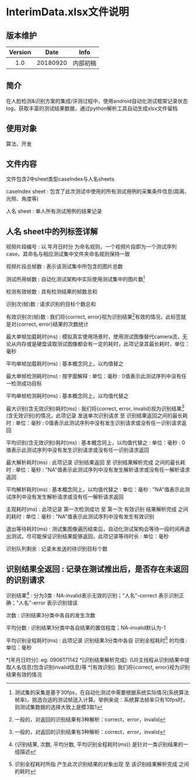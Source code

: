 # InterimData.xlsx文件说明
## 版本维护
|Version|Date|Info|
|:--:|:--:|:--:|
|1.0|20180920|内部初稿|

## 简介
在人脸检测&识别方案的集成/评测过程中，使用android自动化测试框架记录状态log，获取丰富的测试结果数据，通过python解析工具自动生成xlsx文件留档
## 使用对象
算法、开发
## 文件内容
文件包含2中sheet类型caseIndex与人名sheets

caseIndex sheet
: 包含了此次测试中使用的所有测试用例的采集条件信息(距离、光照、角度等)

人名 sheet
:  单人所有测试用例的结果记录

## 人名 sheet中的列标签详解

视频片段编号
: 以 年月日时分 为命名规则，一个视频片段即为一个测试序列case，其命名与相应测试集中文件夹命名规则保持一致

视频片段总帧数
: 表示该测试集中所包含的图片总数

测试所用帧数
: 自动化测试架构中实际使用测试集中的图片数[^1]

检测有效帧数
: 具有检测结果的帧数总和

识别次(帧)数
:  请求识别的目标个数总和

有效识别次(帧)数
: 我们将{correct, error}视为识别结果[^2]有效的情况，此标签就是对{correct, error}结果的次数统计

最大单帧加载耗时(ms)
: 模拟真实使用场景时，使用测试图像替代camera流，无论从内存或是硬盘读取测试图像都会有一定的耗时，此项记录其最长耗时，单位：毫秒

平均单帧加载耗时(ms)
: 基本概念同上，以均值替之

最大单帧检测耗时(ms)
: 按字面解释
: 单位：毫秒
: 0值表示此测试序列中没有任一检测成功目标

平均单帧检测耗时(ms)
: 基本概念同上，以均值代替之

最大识别(含无效识别)耗时(ms)
: 我们将{correct, error, invalid}视为识别结果[^2] (含无效识别)的情况，此项记录 发送单次识别请求 至 识别结果返回之间的最长耗时
: 单位：毫秒
: 0值表示此测试序列中没有发生识别请求或没有任一识别请求返回

平均识别(含无效识别)耗时(ms)
: 基本概念同上，以均值代替之
: 单位：毫秒
: 0值表示此测试序列中没有发生识别请求或没有任一识别请求返回

最大解析耗时(ms)
: 此项记录 识别结果返回 至 识别结果解析完成 之间的最长耗时
: 单位：毫秒
: "NA"值表示此测试序列中没有发生解析请求或没有任一解析请求返回

平均解析耗时(ms)
: 基本概念同上，以均值代替之
: 单位：毫秒
: "NA"值表示此测试序列中没有发生解析请求或没有任一解析请求返回

主观耗时(ms)
: 此项记录 第一次检测成功 至 第一次 有效识别 结果解析完成 之间的耗时
: 单位：毫秒
: "NA"值表示此测试序列中没有发生有效识别

退出等待耗时(ms)
: 测试集图像遍历结束后，自动化测试架构会等待一段时间再退出测试，尽可能保证识别结果能够返回，此项记录等待时长
: 单位：毫秒

识别队列剩余
: 记录未发送的待识别目标个数

识别结果全返回
: 记录在测试推出后，是否存在未返回的识别请求
---
识别结果[^3]
: 分为3类
: NA-invalid表示无效的识别；"人名"-correct 表示识别正确；"人名"-error 表示识别错误

次数
: 识别结果3分类中各自的发生次数

平均分数
: 识别结果3分类中各自结果的置信程度；NA-invalid默认为-1

平均识别全程耗时(ms)
: 此项记录 识别结果3分类中各自 识别全程耗时[^4] 的均值
: 单位：毫秒

*[年月日时分]: eg: 0906171142
*[识别结果解析完成]: (UI)主线程从识别结果中提取人名信息(包含识别invalid信息)等
*[有效识别]: 我们将{correct, error}视为识别结果有效的情况

[^1]: 测试集的采集是基于30fps，在自动化测试中需要根据系统实际情况(系统算法帧率)，挑选合适的测试帧送入计算。举例来说：系统算法帧率只有10fps时，则测试集数据的选择大致上是模3取1
[^2]: 一般的，对返回的识别结果有3种解析：correct，error，invalid
[^3]: {识别结果, 次数, 平均分数, 平均识别全程耗时(ms)} 是针对一类识别结果的一组描述
[^4]: 识别全程耗时所指 产生此次识别结果的对象出现 至 该识别结果解析完成 之间的耗时
<!--stackedit_data:
eyJoaXN0b3J5IjpbLTEwNTQ3MzMwMl19
-->